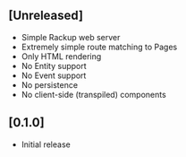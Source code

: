 ## [Unreleased]

- Simple Rackup web server
- Extremely simple route matching to Pages
- Only HTML rendering
- No Entity support
- No Event support
- No persistence
- No client-side (transpiled) components

## [0.1.0]

- Initial release
